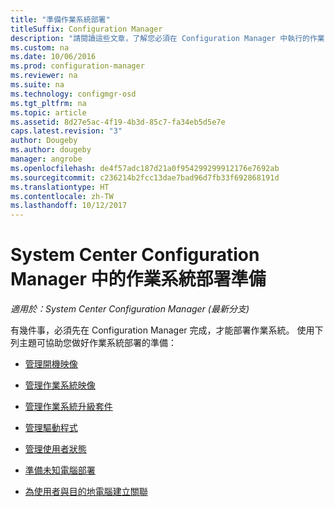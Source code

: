 ```yaml
---
title: "準備作業系統部署"
titleSuffix: Configuration Manager
description: "請閱讀這些文章，了解您必須在 Configuration Manager 中執行的作業，以準備作業系統部署。"
ms.custom: na
ms.date: 10/06/2016
ms.prod: configuration-manager
ms.reviewer: na
ms.suite: na
ms.technology: configmgr-osd
ms.tgt_pltfrm: na
ms.topic: article
ms.assetid: 8d27e5ac-4f19-4b3d-85c7-fa34eb5d5e7e
caps.latest.revision: "3"
author: Dougeby
ms.author: dougeby
manager: angrobe
ms.openlocfilehash: de4f57adc187d21a0f954299299912176e7692ab
ms.sourcegitcommit: c236214b2fcc13dae7bad96d7fb33f692868191d
ms.translationtype: HT
ms.contentlocale: zh-TW
ms.lasthandoff: 10/12/2017
---
```

# <a name="prepare-for-operating-system-deployment-in-system-center-configuration-manager"></a>System Center Configuration Manager 中的作業系統部署準備

*適用於：System Center Configuration Manager (最新分支)*

有幾件事，必須先在 Configuration Manager 完成，才能部署作業系統。 使用下列主題可協助您做好作業系統部署的準備：  

-   [管理開機映像](manage-boot-images.md)  

-   [管理作業系統映像](manage-operating-system-images.md)  

-   [管理作業系統升級套件](manage-operating-system-upgrade-packages.md)  

-   [管理驅動程式](manage-drivers.md)  

-   [管理使用者狀態](manage-user-state.md)  

-   [準備未知電腦部署](prepare-for-unknown-computer-deployments.md)  

-   [為使用者與目的地電腦建立關聯](associate-users-with-a-destination-computer.md)  
